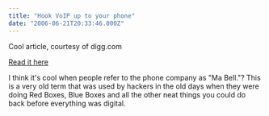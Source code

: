 ```yaml
---
title: "Hook VoIP up to your phone"
date: "2006-06-21T20:33:46.000Z"
---
```


Cool article, courtesy of digg.com

[Read it here](http://www.engadget.com/2006/06/20/how-to-wiring-voip-to-your-phone-jacks/)

I think it's cool when people refer to the phone company as "Ma Bell."? This is a very old term that was used by hackers in the old days when they were doing Red Boxes, Blue Boxes and all the other neat things you could do back before everything was digital.
